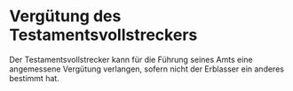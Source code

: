 # Vergütung des Testamentsvollstreckers

Der Testamentsvollstrecker kann für die Führung seines Amts eine angemessene Vergütung verlangen, sofern nicht der Erblasser ein anderes bestimmt hat.